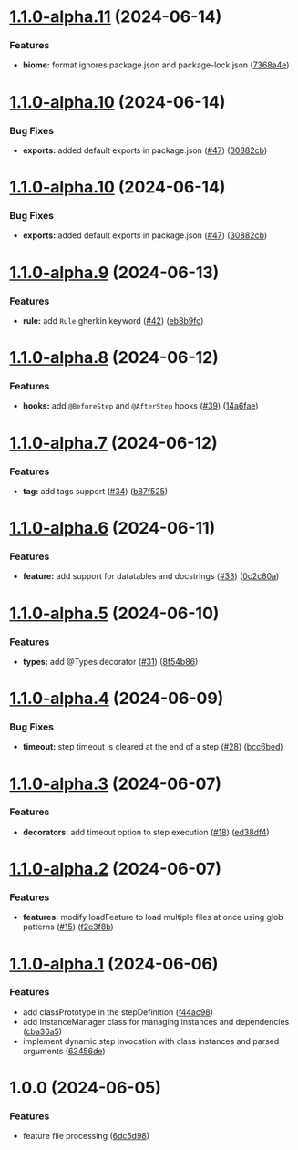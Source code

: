 # [1.1.0-alpha.11](https://github.com/baento/tsflow/compare/v1.1.0-alpha.10...v1.1.0-alpha.11) (2024-06-14)


### Features

* **biome:** format ignores package.json and package-lock.json ([7368a4e](https://github.com/baento/tsflow/commit/7368a4ee31fd1590edfebabdab28f2d9fae2482c))

# [1.1.0-alpha.10](https://github.com/baento/tsflow/compare/v1.1.0-alpha.9...v1.1.0-alpha.10) (2024-06-14)


### Bug Fixes

* **exports:** added default exports in package.json ([#47](https://github.com/baento/tsflow/issues/47)) ([30882cb](https://github.com/baento/tsflow/commit/30882cb8899141cc79c6ffd461f6a4a55c3f2333))

# [1.1.0-alpha.10](https://github.com/baento/tsflow/compare/v1.1.0-alpha.9...v1.1.0-alpha.10) (2024-06-14)


### Bug Fixes

* **exports:** added default exports in package.json ([#47](https://github.com/baento/tsflow/issues/47)) ([30882cb](https://github.com/baento/tsflow/commit/30882cb8899141cc79c6ffd461f6a4a55c3f2333))

# [1.1.0-alpha.9](https://github.com/baento/tsflow/compare/v1.1.0-alpha.8...v1.1.0-alpha.9) (2024-06-13)


### Features

* **rule:** add `Rule` gherkin keyword ([#42](https://github.com/baento/tsflow/issues/42)) ([eb8b9fc](https://github.com/baento/tsflow/commit/eb8b9fc44e742360ed62f450184ffdcebe75ee5e))

# [1.1.0-alpha.8](https://github.com/baento/tsflow/compare/v1.1.0-alpha.7...v1.1.0-alpha.8) (2024-06-12)


### Features

* **hooks:** add `@BeforeStep` and `@AfterStep` hooks ([#39](https://github.com/baento/tsflow/issues/39)) ([14a6fae](https://github.com/baento/tsflow/commit/14a6fae7669dd2c0c7ce32b012b697f1e8bd0681))

# [1.1.0-alpha.7](https://github.com/baento/tsflow/compare/v1.1.0-alpha.6...v1.1.0-alpha.7) (2024-06-12)


### Features

* **tag:** add tags support ([#34](https://github.com/baento/tsflow/issues/34)) ([b87f525](https://github.com/baento/tsflow/commit/b87f525167001a2547785cc151bcb09cb7d3abfc))

# [1.1.0-alpha.6](https://github.com/baento/tsflow/compare/v1.1.0-alpha.5...v1.1.0-alpha.6) (2024-06-11)


### Features

* **feature:** add support for datatables and docstrings ([#33](https://github.com/baento/tsflow/issues/33)) ([0c2c80a](https://github.com/baento/tsflow/commit/0c2c80aa8341a3d70a4c0c974921cb9491880593))

# [1.1.0-alpha.5](https://github.com/baento/tsflow/compare/v1.1.0-alpha.4...v1.1.0-alpha.5) (2024-06-10)


### Features

* **types:** add @Types decorator ([#31](https://github.com/baento/tsflow/issues/31)) ([8f54b86](https://github.com/baento/tsflow/commit/8f54b863ad332ccb65c55bd08aca48afaa377cc6))

# [1.1.0-alpha.4](https://github.com/baento/tsflow/compare/v1.1.0-alpha.3...v1.1.0-alpha.4) (2024-06-09)


### Bug Fixes

* **timeout:** step timeout is cleared at the end of a step ([#28](https://github.com/baento/tsflow/issues/28)) ([bcc6bed](https://github.com/baento/tsflow/commit/bcc6bed36bde9e4eceb0bb8ba0a8ce9f415f6f01))

# [1.1.0-alpha.3](https://github.com/baento/tsflow/compare/v1.1.0-alpha.2...v1.1.0-alpha.3) (2024-06-07)


### Features

* **decorators:** add timeout option to step execution ([#18](https://github.com/baento/tsflow/issues/18)) ([ed38df4](https://github.com/baento/tsflow/commit/ed38df4d762c5cbd525bbd6120a883789802bd15))

# [1.1.0-alpha.2](https://github.com/baento/tsflow/compare/v1.1.0-alpha.1...v1.1.0-alpha.2) (2024-06-07)


### Features

* **features:** modify loadFeature to load multiple files at once using glob patterns ([#15](https://github.com/baento/tsflow/issues/15)) ([f2e3f8b](https://github.com/baento/tsflow/commit/f2e3f8b0f977c346ea0cf375b1cc578fa007b72e))

# [1.1.0-alpha.1](https://github.com/baento/tsflow/compare/v1.0.0...v1.1.0-alpha.1) (2024-06-06)


### Features

* add classPrototype in the stepDefinition ([f44ac98](https://github.com/baento/tsflow/commit/f44ac98922fdb6b2423cd6da27b45f5cb13f2f7c))
* add InstanceManager class for managing instances and dependencies ([cba36a5](https://github.com/baento/tsflow/commit/cba36a54563da223bca3270b34733307a2d44c89))
* implement dynamic step invocation with class instances and parsed arguments ([63456de](https://github.com/baento/tsflow/commit/63456def35e8396e10ced0f8aaecd3c382e4ba9c))

# 1.0.0 (2024-06-05)


### Features

* feature file processing ([6dc5d98](https://github.com/baento/tsflow/commit/6dc5d98f872ffb8dead33021e1b5ea75514d3538))
